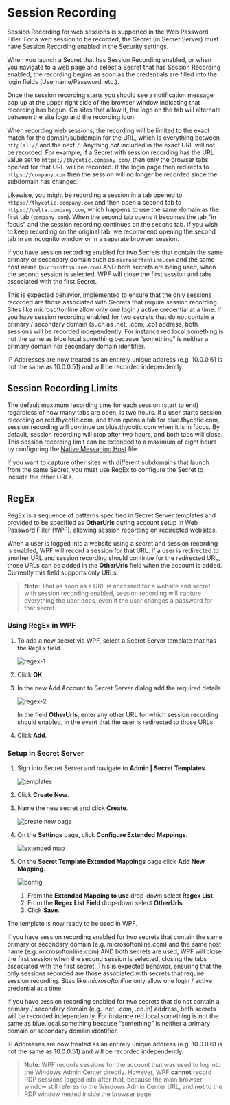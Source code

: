 [title]: # (Session Recording)
[tags]: # (WPF)
[priority]: # (10)

# Session Recording

Session Recording for web sessions is supported in the Web Password Filler. For a web session to be recorded, the Secret (in Secret Server) must have Session Recording enabled in the Security settings.

When you launch a Secret that has Session Recording enabled, or when you navigate to a web page and select a Secret that has Session Recording enabled, the recording begins as soon as the credentials are filled into the login fields (Username/Password, etc.).

Once the session recording starts you should see a notification message pop up at the upper right side of the browser window indicating that recording has begun. On sites that allow it, the logo on the tab will alternate between the site logo and the recording icon.

When recording web sessions, the recording will be limited to the exact match for the domain/subdomain for the URL, which is everything between `http(s)://` and the next `/`. Anything *not* included in the exact URL will not be recorded. For example, if a Secret with session recording has the URL value set to `https://thycotic.company.com/` then only the browser tabs opened for that URL will be recorded. If the login page then redirects to `https://company.com` then the session will no longer be recorded since the subdomain has changed.

Likewise, you might be recording a session in a tab opened to `https://thycotic.company.com` and then open a second tab to `https://delta.company.com`, which happens to use the same domain as the first tab (`company.com`). When the second tab opens it becomes the tab "in focus" and the session recording continues on the second tab. If you wish to keep recording on the original tab, we recommend opening the second tab in an incognito window or in a separate browser session.

If you have session recording enabled for two Secrets that contain the same primary or secondary domain such as `microsoftonline.com` and the same host name (`microsoftonline.com`) AND both secrets are being used, when the second session is selected, WPF will close the first session and tabs associated with the first Secret.

This is expected behavior, implemented to ensure that the only sessions recorded are those associated with Secrets that require session recording. Sites like microsoftonline allow only one login / active credential at a time. If you have session recording enabled for two secrets that do not contain a primary / secondary domain (such as .net, .com, .co) address, both sessions will be recorded independently. For instance red.local.something is not the same as blue.local.something because “something” is neither a primary domain nor secondary domain identifier.

IP Addresses are now treated as an entirely unique address (e.g. 10.0.0.61 is not the same as 10.0.0.51) and will be recorded independently.

## Session Recording Limits

The default maximum recording time for each session (start to end) regardless of how many tabs are open, is two hours. If a user starts session recording on red.thycotic.com, and then opens a tab for blue.thycotic.com, session recording will continue on blue.thycotic.com when it is in focus. By default, session recording will stop after two hours, and both tabs will close. This session recording limit can be extended to a maximum of eight hours by configuring the [Native Messaging Host](../native.md) file.

If you want to capture other sites with different subdomains that launch from the same Secret, you must use RegEx to configure the Secret to include the other URLs.

## RegEx

RegEx is a sequence of patterns specified in Secret Server templates and provided to be specified as __OtherUrls__ during account setup in Web Password Filler (WPF), allowing session recording on redirected websites.

When a user is logged into a website using a secret and session recording is enabled, WPF will record a session for that URL. If a user is redirected to another URL and session recording should continue for the redirected URL, those URLs can be added in the __OtherUrls__ field when the account is added. Currently this field supports only URLs.

>**Note**: That as soon as a URL is accessed for a website and secret with session recording enabled, session recording will capture everything the user does, even if the user changes a password for that secret.

### Using RegEx in WPF

1. To add a new secret via WPF, select a Secret Server template that has the RegEx field.

   ![regex-1](images/regex-1.png "Add Account to Secret Server modal")
1. Click __OK__.
1. In the new Add Account to Secret Server dialog add the required details.

   ![regex-2](images/regex-2.png "Add Account to Secret Server with RegEx template selected")

   In the field __OtherUrls__,  enter any other URL for which session recording should enabled, in the event that the user is redirected to those URLs.  
1. Click __Add__.

### Setup in Secret Server

1. Sign into Secret Server and navigate to __Admin | Secret Templates__.

   ![templates](images/create-secret.png "Templates pages with create new button")
1. Click __Create New__.
1. Name the new secret and click __Create__.

   ![create new page](images/create-secret-2.png "Create new secret template page")
1. On the __Settings__ page, click __Configure Extended Mappings__.

   ![extended map](images/create-secret-3.png "Settings page with configure extended mappings button")
1. On the __Secret Template Extended Mappings__ page click __Add New Mapping__.

   ![config](images/create-secret-4.png "Secret Template Extended Mappings page with drop-down menus")

   1. From the __Extended Mapping to use__ drop-down select __Regex List__.
   1. From the __Regex List Field__ drop-down select __OtherUrls__.
   1. Click __Save__.

The template is now ready to be used in WPF.

If you have session recording enabled for two secrets that contain the same primary or secondary domain (e.g. microsoftonline.com) and the same host name (e.g. microsoftonline.com) AND both secrets are used, WPF will close the first session when the second session is selected, closing the tabs associated with the first secret. This is expected behavior, ensuring that the only sessions recorded are those associated with secrets that require session recording. Sites like _microsoftonline_ only allow one login / active credential at a time.

If you have session recording enabled for two secrets that do not contain a primary / secondary domain (e.g. .net, .com, .co.in) address, both secrets will be recorded independently. For instance red.local.something is not the same as blue.local.something because “something” is neither a primary domain or secondary domain identifier.

IP Addresses are now treated as an entirely unique address  (e.g. 10.0.0.61 is not the same as 10.0.0.51) and will be recorded independently.

>**Note**: WPF records sessions for the account that was used to log into the Windows Admin Center directly. However, WPF **cannot** record RDP sessions logged into after that, because the main browser window still referes to the Windows Admin Center URL, and **not** to the RDP window nested inside the browser page.
